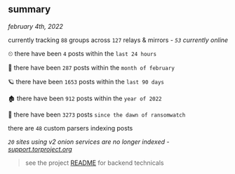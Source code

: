 
## summary
_february 4th, 2022_

currently tracking `88` groups across `127` relays & mirrors - _`53` currently online_

⏲ there have been `4` posts within the `last 24 hours`

🦈 there have been `287` posts within the `month of february`

🪐 there have been `1653` posts within the `last 90 days`

🏚 there have been `912` posts within the `year of 2022`

🦕 there have been `3273` posts `since the dawn of ransomwatch`

there are `48` custom parsers indexing posts

_`20` sites using v2 onion services are no longer indexed - [support.torproject.org](https://support.torproject.org/onionservices/v2-deprecation/)_

> see the project [README](https://github.com/thetanz/ransomwatch#ransomwatch--) for backend technicals
